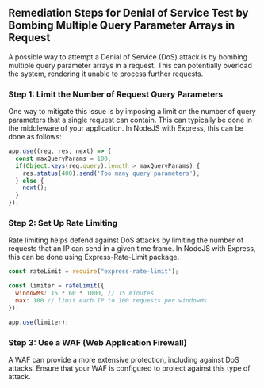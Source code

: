 

## Remediation Steps for Denial of Service Test by Bombing Multiple Query Parameter Arrays in Request
A possible way to attempt a Denial of Service (DoS) attack is by bombing multiple query parameter arrays in a request. This can potentially overload the system, rendering it unable to process further requests.

### Step 1: Limit the Number of Request Query Parameters
One way to mitigate this issue is by imposing a limit on the number of query parameters that a single request can contain. This can typically be done in the middleware of your application. 
In NodeJS with Express, this can be done as follows:
```javascript
app.use((req, res, next) => {
  const maxQueryParams = 100;
  if(Object.keys(req.query).length > maxQueryParams) {
    res.status(400).send('Too many query parameters');
  } else {
    next();
  }
});
```
### Step 2: Set Up Rate Limiting
Rate limiting helps defend against DoS attacks by limiting the number of requests that an IP can send in a given time frame.
In NodeJS with Express, this can be done using Express-Rate-Limit package.
```javascript
const rateLimit = require("express-rate-limit");

const limiter = rateLimit({
  windowMs: 15 * 60 * 1000, // 15 minutes
  max: 100 // limit each IP to 100 requests per windowMs
});

app.use(limiter);
```
### Step 3: Use a WAF (Web Application Firewall)
A WAF can provide a more extensive protection, including against DoS attacks. Ensure that your WAF is configured to protect against this type of attack.